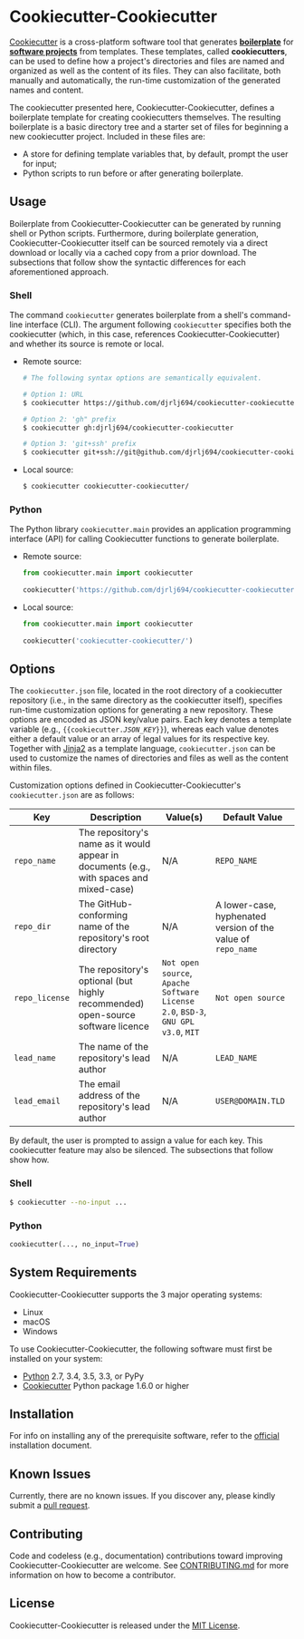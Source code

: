 # Cookiecutter-Cookiecutter

[Cookiecutter](https://github.com/audreyr/cookiecutter) is a cross-platform software tool that generates [**boilerplate**](https://en.wikipedia.org/wiki/Boilerplate_code) for [**software projects**](https://en.wikipedia.org/wiki/Software_project_management) from templates.  These templates, called **cookiecutters**, can be used to define how a project's directories and files are named and organized as well as the content of its files.  They can also facilitate, both manually and automatically, the run-time customization of the generated names and content.

The cookiecutter presented here, Cookiecutter-Cookiecutter, defines a boilerplate template for creating cookiecutters themselves.  The resulting boilerplate is a basic directory tree and a starter set of files for beginning a new cookiecutter project.  Included in these files are:

* A store for defining template variables that, by default, prompt the user for input;
* Python scripts to run before or after generating boilerplate.

## Usage

Boilerplate from Cookiecutter-Cookiecutter can be generated by running shell or Python scripts.  Furthermore, during boilerplate generation, Cookiecutter-Cookiecutter itself can be sourced remotely via a direct download or locally via a cached copy from a prior download.  The subsections that follow show the syntactic differences for each aforementioned approach.

### Shell

The command `cookiecutter` generates boilerplate from a shell's command-line interface (CLI).  The argument following `cookiecutter` specifies both the cookiecutter (which, in this case, references Cookiecutter-Cookiecutter) and whether its source is remote or local.

* Remote source:

    ```sh
    # The following syntax options are semantically equivalent.
    
    # Option 1: URL
    $ cookiecutter https://github.com/djrlj694/cookiecutter-cookiecutter.git
    
    # Option 2: 'gh" prefix
    $ cookiecutter gh:djrlj694/cookiecutter-cookiecutter
    
    # Option 3: 'git+ssh' prefix
    $ cookiecutter git+ssh://git@github.com/djrlj694/cookiecutter-cookiecutter.git
    ```

* Local source:

    ```sh
    $ cookiecutter cookiecutter-cookiecutter/
    ```

### Python

The Python library `cookiecutter.main` provides an application programming interface (API) for calling Cookiecutter functions to generate boilerplate.

* Remote source:

    ```python
    from cookiecutter.main import cookiecutter
       
    cookiecutter('https://github.com/djrlj694/cookiecutter-cookiecutter.git')
    ```
    
* Local source:

    ```python
    from cookiecutter.main import cookiecutter
       
    cookiecutter('cookiecutter-cookiecutter/')
    ```
    
## Options

The `cookiecutter.json` file, located in the root directory of a cookiecutter repository (i.e., in the same directory as the cookiecutter itself), specifies run-time customization options for generating a new repository.  These options are encoded as JSON key/value pairs.  Each key denotes a template variable (e.g., `{{cookiecutter.`*`JSON_KEY`*`}}`), whereas each value denotes either a default value or an array of legal values for its respective key.  Together with [Jinja2](http://jinja.pocoo.org/docs/2.10/) as a template language, `cookiecutter.json` can be used to customize the names of directories and files as well as the content within files.

Customization options defined in Cookiecutter-Cookiecutter's `cookiecutter.json` are as follows:

| Key | Description | Value(s) | Default Value |
| --- | ----------- | ------ | ------------- |
| `repo_name` | The repository's name as it would appear in documents (e.g., with spaces and mixed-case) | N/A | `REPO_NAME` |
| `repo_dir` | The GitHub-conforming name of the repository's root directory | N/A | A lower-case, hyphenated version of the value of `repo_name` |
| `repo_license` | The repository's optional (but highly recommended) open-source software licence | `Not open source`, `Apache Software License 2.0`, `BSD-3`, `GNU GPL v3.0`, `MIT`  | `Not open source` |
| `lead_name` | The name of the repository's lead author | N/A | `LEAD_NAME` |
| `lead_email` | The email address of the repository's lead author | N/A | `USER@DOMAIN.TLD` |

By default, the user is prompted to assign a value for each key.  This cookiecutter feature may also be silenced.  The subsections that follow show how.

### Shell

```sh
$ cookiecutter --no-input ...
```

### Python

```python
cookiecutter(..., no_input=True)
```

## System Requirements

Cookiecutter-Cookiecutter supports the 3 major operating systems:

* Linux
* macOS
* Windows

To use Cookiecutter-Cookiecutter, the following software must first be installed on your system:

* [Python](https://www.python.org/downloads/) 2.7, 3.4, 3.5, 3.3, or PyPy
* [Cookiecutter](https://github.com/audreyr/cookiecutter) Python package 1.6.0 or higher

## Installation

For info on installing any of the prerequisite software, refer to the [official](https://cookiecutter.readthedocs.io/en/latest/installation.html) installation document.

## Known Issues

Currently, there are no known issues.  If you discover any, please kindly submit a [pull request](CONTRIBUTING.md).

## Contributing

Code and codeless (e.g., documentation) contributions toward improving Cookiecutter-Cookiecutter are welcome. See [CONTRIBUTING.md](CONTRIBUTING.md) for more information on how to become a contributor.

## License

Cookiecutter-Cookiecutter is released under the [MIT License](LICENSE.md).
